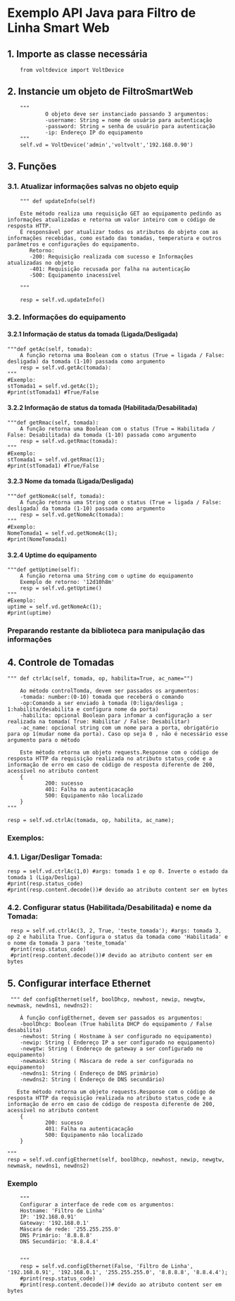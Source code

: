 # Exemplo API Java para Filtro de Linha Smart Web

## 1. Importe as classe necessária
        from voltdevice import VoltDevice

## 2. Instancie um objeto de FiltroSmartWeb

        """
                O objeto deve ser instanciado passando 3 argumentos:
                -username: String = nome de usuário para autenticação
                -password: String = senha de usuário para autenticação
                -ip: Endereço IP do equipamento
        """
        self.vd = VoltDevice('admin','voltvolt','192.168.0.90')
        
        
## 3. Funções

### 3.1. Atualizar informações salvas no objeto equip
        """ def updateInfo(self)

        Este método realiza uma requisição GET ao equipamento pedindo as informações atualizadas e retorna um valor inteiro com o código de resposta HTTP.
        É responsável por atualizar todos os atributos do objeto com as informações recebidas, como estado das tomadas, temperatura e outros parâmetros e configurações do equipamento.
           Retorno: 
           -200: Requisição realizada com sucesso e Informações atualizadas no objeto
           -401: Requisição recusada por falha na autenticação
           -500: Equipamento inacessível    

        """

        resp = self.vd.updateInfo()

### 3.2. Informações do equipamento

#### 3.2.1 Informação de status da tomada (Ligada/Desligada)

    """def getAc(self, tomada):
        A função retorna uma Boolean com o status (True = ligada / False: desligada) da tomada (1-10) passada como argumento   
        resp = self.vd.getAc(tomada):
    """
    #Exemplo:
    stTomada1 = self.vd.getAc(1);
    #print(stTomada1) #True/False

#### 3.2.2 Informação de status da tomada (Habilitada/Desabilitada)

    """def getRmac(self, tomada):
        A função retorna uma Boolean com o status (True = Habilitada / False: Desabilitada) da tomada (1-10) passada como argumento   
        resp = self.vd.getRmac(tomada):
    """
    #Exemplo:
    stTomada1 = self.vd.getRmac(1);
    #print(stTomada1) #True/False

#### 3.2.3 Nome da tomada (Ligada/Desligada)

    """def getNomeAc(self, tomada):
        A função retorna uma String com o status (True = ligada / False: desligada) da tomada (1-10) passada como argumento   
        resp = self.vd.getNomeAc(tomada):
    """
    #Exemplo:
    NomeTomada1 = self.vd.getNomeAc(1);
    #print(NomeTomada1)

#### 3.2.4 Uptime do equipamento

    """def getUptime(self):
        A função retorna uma String com o uptime do equipamento
        Exemplo de retorno: '12d10h8m' 
        resp = self.vd.getUptime()
    """
    #Exemplo:
    uptime = self.vd.getNomeAc(1);
    #print(uptime) 

### Preparando restante da biblioteca para manipulação das informações



## 4. Controle de Tomadas
    """ def ctrlAc(self, tomada, op, habilita=True, ac_name="")

        Ao método controlTomda, devem ser passados os argumentos: 
        -tomada: number:(0-10) tomada que receberá o comando
        -op:Comando a ser enviado à tomada (0:liga/desliga ; 1:habilita/desabilita e configura nome da porta)
        -habilita: opcional Boolean para infomar a configuração a ser realizada na tomada( True: Habilitar / False: Desabilitar)
        -ac_name: opcional string com um nome para a porta, obrigatório para op 1(mudar nome da porta). Caso op seja 0 , não é necessário esse argumento para o método

        Este método retorna um objeto requests.Response com o código de resposta HTTP da requisição realizada no atributo status_code e a informação de erro em caso de código de resposta diferente de 200, acessível no atributo content
        {
                200: sucesso
                401: Falha na autenticacação
                500: Equipamento não localizado
        }
    """

    resp = self.vd.ctrlAc(tomada, op, habilita, ac_name); 
    

### Exemplos:
### 4.1. Ligar/Desligar Tomada:
    resp = self.vd.ctrlAc(1,0) #args: tomada 1 e op 0. Inverte o estado da tomada 1 (Liga/Desliga)
    #print(resp.status_code)
    #print(resp.content.decode())# devido ao atributo content ser em bytes

### 4.2. Configurar status (Habilitada/Desabilitada) e nome da Tomada:
     resp = self.vd.ctrlAc(3, 2, True, 'teste_tomada'); #args: tomada 3, op 2 e habilita True. Configura o status da tomada como 'Habilitada' e o nome da tomada 3 para 'teste_tomada'
     #print(resp.status_code)
     #print(resp.content.decode())# devido ao atributo content ser em bytes
     

## 5. Configurar interface Ethernet
     
     """ def configEthernet(self, boolDhcp, newhost, newip, newgtw, newmask, newdns1, newdns2):

        À função configEthernet, devem ser passados os argumentos: 
        -boolDhcp: Boolean (True habilita DHCP do equipamento / False desabilita)
        -newhost: String ( Hostname à ser configurado no equipamento)
        -newip: String ( Endereço IP a ser configurado no equipamento)
        -newgtw: String ( Endereço de gateway a ser configurado no equipamento)
        -newmask: String ( Máscara de rede a ser configurada no equipamento)
        -newdns1: String ( Endereço de DNS primário)
        -newdns2: String ( Endereço de DNS secundário)

       Este método retorna um objeto requests.Response com o código de resposta HTTP da requisição realizada no atributo status_code e a informação de erro em caso de código de resposta diferente de 200, acessível no atributo content
        {
                200: sucesso
                401: Falha na autenticacação
                500: Equipamento não localizado
        }

    """
    resp = self.vd.configEthernet(self, boolDhcp, newhost, newip, newgtw, newmask, newdns1, newdns2)
### Exemplo
        """
        Configurar a interface de rede com os argumentos:
        Hostname: 'Filtro de Linha'
        IP: '192.168.0.91'
        Gateway: '192.168.0.1'
        Máscara de rede: '255.255.255.0'
        DNS Primário: '8.8.8.8'
        DNS Secundário: '8.8.4.4'

            
        """
        resp = self.vd.configEthernet(False, 'Filtro de Linha', '192.168.0.91', '192.168.0.1', '255.255.255.0', '8.8.8.8', '8.8.4.4');
        #print(resp.status_code)
        #print(resp.content.decode())# devido ao atributo content ser em bytes